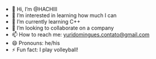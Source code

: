 - 👋 Hi, I’m @HACHlIl
- 👀 I’m interested in learning how much I can
- 🌱 I’m currently learning C++
- 💞️ I’m looking to collaborate on a company
- 📫 How to reach me: yuridomingues.contato@gmail.com
- 😄 Pronouns: he/his
- ⚡ Fun fact: I play volleyball! 

<!---
HACHlIl/HACHlIl is a ✨ special ✨ repository because its `README.md` (this file) appears on your GitHub profile.
You can click the Preview link to take a look at your changes.
--->
